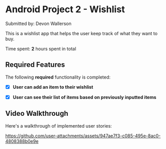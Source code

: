# Android Project 2 - Wishlist

Submitted by: Devon Wallerson

This is a wishlist app that helps the user keep track of what they want to buy.

Time spent: **2** hours spent in total

## Required Features

The following **required** functionality is completed:

- [X] **User can add an item to their wishlist**
- [X] **User can see their list of items based on previously inputted items**


## Video Walkthrough

Here's a walkthrough of implemented user stories:


https://github.com/user-attachments/assets/947ae7f3-c085-495e-8ac0-4808388b0e9e


